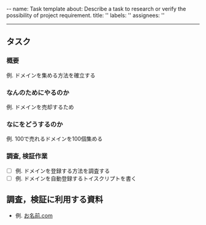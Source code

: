 --
name: Task template
about: Describe a task to research or verify the possibility of project requirement.
title: ''
labels: ''
assignees: ''

---

## タスク
### 概要
例. ドメインを集める方法を確立する
### なんのためにやるのか
例. ドメインを売却するため
### なにをどうするのか
例. 100で売れるドメインを100個集める
### 調査, 検証作業
- [ ] 例. ドメインを登録する方法を調査する
- [ ] 例. ドメインを自動登録するトイスクリプトを書く
## 調査，検証に利用する資料
+ 例. [お名前.com](https://www.onamae.com/service/selldomain/)
